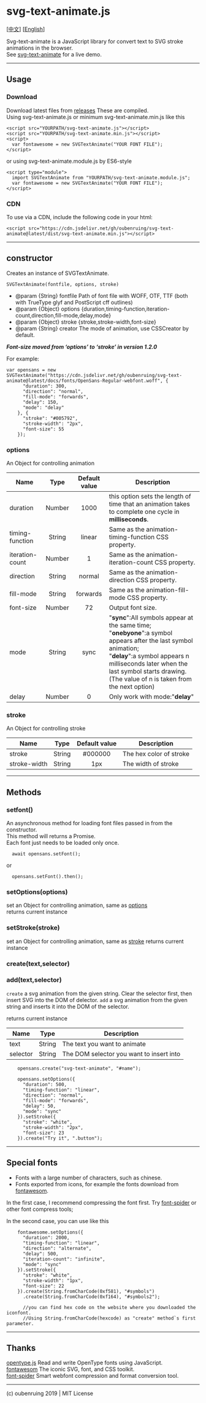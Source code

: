 # svg-text-animate.js

[[中文](https://github.com/oubenruing/svg-text-animate/blob/master/README_CN.md)]
[[English](https://github.com/oubenruing/svg-text-animate/blob/master/README_CN.md)]

Svg-text-animate is a JavaScript library for convert text to SVG stroke animations in the browser.<br>
See [svg-text-animate](https://oubenruing.github.io/svg-text-animate/) for a live demo.

---
## Usage

### Download

Download latest files from [releases](https://github.com/oubenruing/svg-text-animate/releases) These are compiled.<br>
Using svg-text-animate.js or minimum svg-text-animate.min.js like this

    <script src="YOURPATH/svg-text-animate.js"></script>
    <script src="YOURPATH/svg-text-animate.min.js"></script>
    <script>
      var fontawesome = new SVGTextAnimate("YOUR FONT FILE");
    </script>
or using svg-text-animate.module.js by ES6-style
    
    <script type="module">
      import SVGTextAnimate from "YOURPATH/svg-text-animate.module.js";
      var fontawesome = new SVGTextAnimate("YOUR FONT FILE");
    </script>
    
### CDN

To use via a CDN, include the following code in your html:

    <script src="https://cdn.jsdelivr.net/gh/oubenruing/svg-text-animate@latest/dist/svg-text-animate.min.js"></script>

---
## constructor
Creates an instance of SVGTextAnimate.

`SVGTextAnimate(fontfile, options, stroke)`

  * @param {String} fontfile Path of font file with WOFF, OTF, TTF (both with TrueType glyf and PostScript cff outlines)
  * @param {Object} options  {duration,timing-function,iteration-count,direction,fill-mode,delay,mode}
  * @param {Object} stroke   {stroke,stroke-width,font-size}
  * @param {String} creator  The mode of animation, use CSSCreator by default.

***Font-size moved from ‘options’ to ‘stroke’ in version 1.2.0***

For example:

```
var opensans = new SVGTextAnimate("https://cdn.jsdelivr.net/gh/oubenruing/svg-text-animate@latest/docs/fonts/OpenSans-Regular-webfont.woff", {
      "duration": 300,
      "direction": "normal",
      "fill-mode": "forwards",
      "delay": 150,
      "mode": "delay"
    }, {
      "stroke": "#005792",
      "stroke-width": "2px",
      "font-size": 55
    });
```

### options
An Object for controlling animation

Name|Type|Default value|Description
---|:--:|:--:|---
duration|Number|1000|this option sets the length of time that an animation takes to complete one cycle in **milliseconds**.
timing-function|String|linear|Same as the animation-timing-function CSS property.
iteration-count|Number|1|Same as the animation-iteration-count CSS property.
direction|String|normal|Same as the animation-direction CSS property.
fill-mode|String|forwards|Same as the animation-fill-mode CSS property.
font-size|Number|72|Output font size.
mode|String|sync|"**sync**":All symbols appear at the same time; <br>"**onebyone**":a symbol appears after the last symbol animation;<br>"**delay**":a symbol appears n milliseconds later when the last symbol starts drawing.(The value of n is taken from the next option)
delay|Number|0|Only work with mode:"**delay**"

### stroke
An Object for controlling stroke

Name|Type|Default value|Description
---|:--:|:--:|---
stroke|String|#000000|The hex color of stroke
stroke-width|String|1px|The width of stroke

---
## Methods

### setfont()
An asynchronous method for loading font files passed in from the constructor.<br>
This method will returns a Promise. <br>
Each font just needs to be loaded only once.<br>

```
  await opensans.setFont();
```
or
```
  opensans.setFont().then();
```



### setOptions(options)

set an Object for controlling animation, same as [options](#options)<br>
returns current instance



### setStroke(stroke)

set an Object for controlling animation, same as [stroke](#stroke)
returns current instance

### create(text,selector)
### add(text,selector)

`create` a svg animation from the given string. Clear the selector first, then insert SVG into the DOM of delector.
`add` a svg animation from the given string and inserts it into the DOM of the selector.

returns current instance


Name|Type|Description
---|:--:|---
text|String|The text you want to animate
selector|String|The DOM selector you want to insert into

```
    opensans.create("svg-text-animate", "#name");

    opensans.setOptions({
      "duration": 500,
      "timing-function": "linear",
      "direction": "normal",
      "fill-mode": "forwards",
      "delay": 50,
      "mode": "sync"
    }).setStroke({
      "stroke": "white",
      "stroke-width": "2px",
      "font-size": 23
    }).create("Try it", ".button");
```
---
## Special fonts

  * Fonts with a large number of characters, such as chinese.
  * Fonts exported from icons, for example the fonts download from [fontawesom](https://fontawesome.com/).

In the first case, I recommend compressing the font first. Try [font-spider](https://github.com/aui/font-spider) or other font compress tools;<br>

In the second case, you can use like this

```
    fontawesome.setOptions({
      "duration": 2000,
      "timing-function": "linear",
      "direction": "alternate",
      "delay": 500,
      "iteration-count": "infinite",
      "mode": "sync"
    }).setStroke({
      "stroke": "white",
      "stroke-width": "1px",
      "font-size": 22
    }).create(String.fromCharCode(0xf581), "#symbols")
      .create(String.fromCharCode(0xf164), "#symbols2");

      //you can find hex code on the website where you downloaded the iconfont.
      //Using String.fromCharCode(hexcode) as "create" method`s first parameter.
```


---
## Thanks 

[opentype.js](https://github.com/opentypejs/opentype.js) Read and write OpenType fonts using JavaScript. <br>
[fontawesom](https://fontawesome.com/) The iconic SVG, font, and CSS toolkit. <br>
[font-spider](https://github.com/aui/font-spider) Smart webfont compression and format conversion tool. 

---
(c) oubenruing 2019 | MIT License